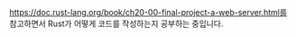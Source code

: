 https://doc.rust-lang.org/book/ch20-00-final-project-a-web-server.html를 참고하면서 Rust가 어떻게 코드를 작성하는지 공부하는 중입니다.
